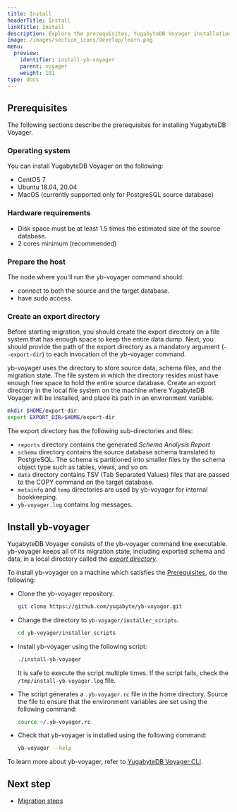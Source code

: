 ```yaml
---
title: Install
headerTitle: Install
linkTitle: Install
description: Explore the prerequisites, YugabyteDB Voyager installation, and so on.
image: /images/section_icons/develop/learn.png
menu:
  preview:
    identifier: install-yb-voyager
    parent: voyager
    weight: 101
type: docs
---
```


## Prerequisites

The following sections describe the prerequisites for installing YugabyteDB Voyager.

### Operating system

You can install YugabyteDB Voyager on the following:

- CentOS 7
- Ubuntu 18.04, 20.04
- MacOS (currently supported only for PostgreSQL source database)

### Hardware requirements

- Disk space must be at least 1.5 times the estimated size of the source database.
- 2 cores minimum (recommended)

### Prepare the host

The node where you'll run the yb-voyager command should:

- connect to both the source and the target database.
- have sudo access.

### Create an export directory

Before starting migration, you should create the export directory on a file system that has enough space to keep the entire data dump. Next, you should provide the path of the export directory as a mandatory argument (`--export-dir`) to each invocation of the yb-voyager command.

yb-voyager uses the directory to store source data, schema files, and the migration state. The file system in which the directory resides must have enough free space to hold the entire source database. Create an export directory in the local file system on the machine where YugabyteDB Voyager will be installed, and place its path in an environment variable.

```sh
mkdir $HOME/export-dir
export EXPORT_DIR=$HOME/export-dir
```

The export directory has the following sub-directories and files:

- `reports` directory contains the generated *Schema Analysis Report*
- `schema` directory contains the source database schema translated to PostgreSQL. The schema is partitioned into smaller files by the schema object type such as tables, views, and so on.
- `data` directory contains TSV (Tab Separated Values) files that are passed to the COPY command on the target database.
- `metainfo` and `temp` directories are used by yb-voyager for internal bookkeeping.
- `yb-voyager.log` contains log messages.

<!-- For more information, refer to [Export directory](../../yb-voyager/reference/#export-directory). -->

## Install yb-voyager

YugabyteDB Voyager consists of the yb-voyager command line executable. yb-voyager keeps all of its migration state, including exported schema and data, in a local directory called the [*export directory*](#create-an-export-directory).
<!-- For more information, refer to [Export directory](../../yb-voyager/reference/#export-directory). -->

To install yb-voyager on a machine which satisfies the [Prerequisites](#prerequisites), do the following:

- Clone the yb-voyager repository.

  ```sh
  git clone https://github.com/yugabyte/yb-voyager.git
  ```

- Change the directory to `yb-voyager/installer_scripts`.

  ```sh
  cd yb-voyager/installer_scripts
  ```

- Install yb-voyager using the following script:

  ```sh
  ./install-yb-voyager
  ```

  It is safe to execute the script multiple times. If the script fails, check the `/tmp/install-yb-voyager.log` file.

- The script generates a `.yb-voyager.rc` file in the home directory. Source the file to ensure that the environment variables are set using the following command:

  ```sh
  source ~/.yb-voyager.rc
  ```

- Check that yb-voyager is installed using the following command:

  ```sh
  yb-voyager --help
  ```

To learn more about yb-voyager, refer to [YugabyteDB Voyager CLI](../yb-voyager-cli/).

## Next step

- [Migration steps](../migrate-steps/)
